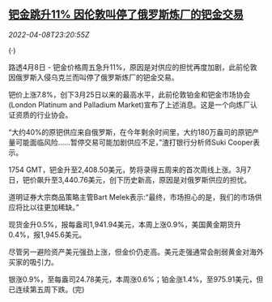 <!--1649460663000-->
[钯金跳升11% 因伦敦叫停了俄罗斯炼厂的钯金交易](https://cn.reuters.com/article/global-precious-metals-0408-fri-idCNKCS2M027N)
------

<div><i>2022-04-08T23:20:55Z</i></div><p>(·)</p><p>路透4月8日 - 钯金价格周五急升11%，原因是对供应的担忧再度加剧，此前伦敦因俄罗斯入侵乌克兰而叫停了俄罗斯炼厂的钯金交易。</p><p>钯价上涨7.8%，创下3月25日以来的最高水平，此前伦敦铂金和钯金市场协会(London Platinum and Palladium Market)宣布了上述消息。这是一个向炼厂认证资质的行业协会。</p><p>“大约40%的原钯供应来自俄罗斯，在今年剩余时间里，大约180万盎司的原钯产量可能面临风险……暂停交易可能加剧供应不足，”渣打银行分析师Suki Cooper表示。</p><p>1754 GMT，钯金升至2,408.50美元，势将录得五周来的首次周线上涨。3月7日，钯价飙升至3,440.76美元，创下历史新高，原因是对俄罗斯供应的担忧。</p><p>道明证券大宗商品策略主管Bart Melek表示:“最终，市场担心的是，我们的市场供应将比以往更加稀缺。”</p><p>现货金升0.5%，报每盎司1,941.94美元，本周上涨0.9%，美国黄金期货升0.4%，报1,945.6美元。</p><p>尽管另一避险资产美元强劲上涨，但金价仍走高。美元走强通常会削弱黄金对海外买家的吸引力。</p><p>银涨0.9%，至每盎司24.78美元，本周涨0.6%；铂金涨1.4%，至975.91美元，但已连续第五周下跌。(完)</p>
